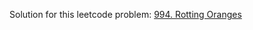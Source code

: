 Solution for this leetcode problem: [994. Rotting Oranges](https://leetcode.com/problems/rotting-oranges/)
